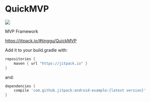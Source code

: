 # QuickMVP

[![](https://jitpack.io/v/tinggu/QuickMvp.svg)](https://jitpack.io/#tinggu/QuickMvp)

MVP Framework

https://jitpack.io/#tinggu/QuickMVP

Add it to your build.gradle with:
```gradle
repositories {
    maven { url "https://jitpack.io" }
}
```
and:

```gradle
dependencies {
    compile 'com.github.jitpack:android-example:{latest version}'
}
```
